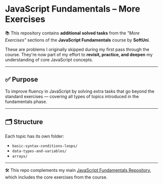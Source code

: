 # JavaScript Fundamentals – More Exercises

📚 This repository contains **additional solved tasks** from the _"More Exercises"_ sections of the **JavaScript Fundamentals** course by **SoftUni**.

These are problems I originally skipped during my first pass through the course. They're now part of my effort to **revisit, practice, and deepen** my understanding of core JavaScript concepts.

---

## ✅ Purpose

To improve fluency in JavaScript by solving extra tasks that go beyond the standard exercises — covering all types of topics introduced in the fundamentals phase.

---

## 🗂 Structure

Each topic has its own folder:

- `basic-syntax-conditions-loops/`
- `data-types-and-variables/`
- `arrays/`

---

🛠 This repo complements my main [JavaScript Fundamentals Repository](https://github.com/vasilenaph/Programming-Fundamentals-with-Javascript), which includes the core exercises from the course.
